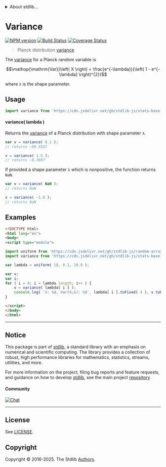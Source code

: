 <!--

@license Apache-2.0

Copyright (c) 2024 The Stdlib Authors.

Licensed under the Apache License, Version 2.0 (the "License");
you may not use this file except in compliance with the License.
You may obtain a copy of the License at

   http://www.apache.org/licenses/LICENSE-2.0

Unless required by applicable law or agreed to in writing, software
distributed under the License is distributed on an "AS IS" BASIS,
WITHOUT WARRANTIES OR CONDITIONS OF ANY KIND, either express or implied.
See the License for the specific language governing permissions and
limitations under the License.

-->


<details>
  <summary>
    About stdlib...
  </summary>
  <p>We believe in a future in which the web is a preferred environment for numerical computation. To help realize this future, we've built stdlib. stdlib is a standard library, with an emphasis on numerical and scientific computation, written in JavaScript (and C) for execution in browsers and in Node.js.</p>
  <p>The library is fully decomposable, being architected in such a way that you can swap out and mix and match APIs and functionality to cater to your exact preferences and use cases.</p>
  <p>When you use stdlib, you can be absolutely certain that you are using the most thorough, rigorous, well-written, studied, documented, tested, measured, and high-quality code out there.</p>
  <p>To join us in bringing numerical computing to the web, get started by checking us out on <a href="https://github.com/stdlib-js/stdlib">GitHub</a>, and please consider <a href="https://opencollective.com/stdlib">financially supporting stdlib</a>. We greatly appreciate your continued support!</p>
</details>

# Variance

[![NPM version][npm-image]][npm-url] [![Build Status][test-image]][test-url] [![Coverage Status][coverage-image]][coverage-url] <!-- [![dependencies][dependencies-image]][dependencies-url] -->

> Planck distribution [variance][variance].

<!-- Section to include introductory text. Make sure to keep an empty line after the intro `section` element and another before the `/section` close. -->

<section class="intro">

The [variance][variance] for a Planck random variable is

<!-- <equation class="equation" label="eq:planck_variance" align="center" raw="\operatorname{Var}\left( X \right) = \frac{e^{-\lambda}}{\left( 1 - e^{-\lambda} \right)^{2}}" alt="Variance for a Planck distribution."> -->

```math
\mathop{\mathrm{Var}}\left( X \right) = \frac{e^{-\lambda}}{\left( 1 - e^{-\lambda} \right)^{2}}
```

<!-- </equation> -->

where `λ` is the shape parameter.

</section>

<!-- /.intro -->

<!-- Package usage documentation. -->



<section class="usage">

## Usage

```javascript
import variance from 'https://cdn.jsdelivr.net/gh/stdlib-js/stats-base-dists-planck-variance@esm/index.mjs';
```

#### variance( lambda )

Returns the [variance][variance] of a Planck distribution with shape parameter `λ`.

```javascript
var v = variance( 0.1 );
// returns ~99.9167

v = variance( 1.5 );
// returns ~0.3697
```

If provided a shape parameter `λ` which is nonpositive, the function returns `NaN`.

```javascript
var v = variance( NaN );
// returns NaN

v = variance( -1.0 );
// returns NaN
```

</section>

<!-- /.usage -->

<!-- Package usage notes. Make sure to keep an empty line after the `section` element and another before the `/section` close. -->

<section class="notes">

</section>

<!-- /.notes -->

<!-- Package usage examples. -->

<section class="examples">

## Examples

<!-- eslint no-undef: "error" -->

```html
<!DOCTYPE html>
<html lang="en">
<body>
<script type="module">

import uniform from 'https://cdn.jsdelivr.net/gh/stdlib-js/random-array-uniform@esm/index.mjs';
import variance from 'https://cdn.jsdelivr.net/gh/stdlib-js/stats-base-dists-planck-variance@esm/index.mjs';

var lambda = uniform( 10, 0.1, 10.0 );

var v;
var i;
for ( i = 0; i < lambda.length; i++ ) {
    v = variance( lambda[ i ] );
    console.log( 'λ: %d, Var(X;λ): %d', lambda[ i ].toFixed( 4 ), v.toFixed( 4 ) );
}

</script>
</body>
</html>
```

</section>

<!-- /.examples -->

<!-- Section to include cited references. If references are included, add a horizontal rule *before* the section. Make sure to keep an empty line after the `section` element and another before the `/section` close. -->

<section class="references">

</section>

<!-- /.references -->

<!-- Section for related `stdlib` packages. Do not manually edit this section, as it is automatically populated. -->

<section class="related">

</section>

<!-- /.related -->

<!-- Section for all links. Make sure to keep an empty line after the `section` element and another before the `/section` close. -->


<section class="main-repo" >

* * *

## Notice

This package is part of [stdlib][stdlib], a standard library with an emphasis on numerical and scientific computing. The library provides a collection of robust, high performance libraries for mathematics, statistics, streams, utilities, and more.

For more information on the project, filing bug reports and feature requests, and guidance on how to develop [stdlib][stdlib], see the main project [repository][stdlib].

#### Community

[![Chat][chat-image]][chat-url]

---

## License

See [LICENSE][stdlib-license].


## Copyright

Copyright &copy; 2016-2025. The Stdlib [Authors][stdlib-authors].

</section>

<!-- /.stdlib -->

<!-- Section for all links. Make sure to keep an empty line after the `section` element and another before the `/section` close. -->

<section class="links">

[npm-image]: http://img.shields.io/npm/v/@stdlib/stats-base-dists-planck-variance.svg
[npm-url]: https://npmjs.org/package/@stdlib/stats-base-dists-planck-variance

[test-image]: https://github.com/stdlib-js/stats-base-dists-planck-variance/actions/workflows/test.yml/badge.svg?branch=main
[test-url]: https://github.com/stdlib-js/stats-base-dists-planck-variance/actions/workflows/test.yml?query=branch:main

[coverage-image]: https://img.shields.io/codecov/c/github/stdlib-js/stats-base-dists-planck-variance/main.svg
[coverage-url]: https://codecov.io/github/stdlib-js/stats-base-dists-planck-variance?branch=main

<!--

[dependencies-image]: https://img.shields.io/david/stdlib-js/stats-base-dists-planck-variance.svg
[dependencies-url]: https://david-dm.org/stdlib-js/stats-base-dists-planck-variance/main

-->

[chat-image]: https://img.shields.io/gitter/room/stdlib-js/stdlib.svg
[chat-url]: https://app.gitter.im/#/room/#stdlib-js_stdlib:gitter.im

[stdlib]: https://github.com/stdlib-js/stdlib

[stdlib-authors]: https://github.com/stdlib-js/stdlib/graphs/contributors

[umd]: https://github.com/umdjs/umd
[es-module]: https://developer.mozilla.org/en-US/docs/Web/JavaScript/Guide/Modules

[deno-url]: https://github.com/stdlib-js/stats-base-dists-planck-variance/tree/deno
[deno-readme]: https://github.com/stdlib-js/stats-base-dists-planck-variance/blob/deno/README.md
[umd-url]: https://github.com/stdlib-js/stats-base-dists-planck-variance/tree/umd
[umd-readme]: https://github.com/stdlib-js/stats-base-dists-planck-variance/blob/umd/README.md
[esm-url]: https://github.com/stdlib-js/stats-base-dists-planck-variance/tree/esm
[esm-readme]: https://github.com/stdlib-js/stats-base-dists-planck-variance/blob/esm/README.md
[branches-url]: https://github.com/stdlib-js/stats-base-dists-planck-variance/blob/main/branches.md

[stdlib-license]: https://raw.githubusercontent.com/stdlib-js/stats-base-dists-planck-variance/main/LICENSE

[variance]: https://en.wikipedia.org/wiki/Variance

</section>

<!-- /.links -->
